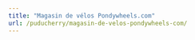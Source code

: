 ```yaml
---
title: "Magasin de vélos Pondywheels.com"
url: /puducherry/magasin-de-velos-pondywheels-com/
---
```

